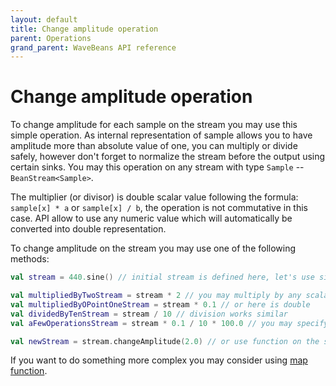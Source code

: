 ```yaml
---
layout: default
title: Change amplitude operation
parent: Operations
grand_parent: WaveBeans API reference
---
```

Change amplitude operation
========

To change amplitude for each sample on the stream you may use this simple operation. As internal representation of sample allows you to have amplitude more than absolute value of one, you can multiply or divide safely, however don't forget to normalize the stream before the output using certain sinks. You may this operation on any stream with type `Sample` -- `BeanStream<Sample>`.

The multiplier (or divisor) is double scalar value following the formula: `sample[x] * a` or `sample[x] / b`, the operation is not commutative in this case. API allow to use any numeric value which will automatically be converted into double representation. 

To change amplitude on the stream you may use one of the following methods:

```kotlin
val stream = 440.sine() // initial stream is defined here, let's use simple sine.

val multipliedByTwoStream = stream * 2 // you may multiply by any scalar numeric value, i.e. integer
val multipliedByOPointOneStream = stream * 0.1 // or here is double
val dividedByTenStream = stream / 10 // division works similar
val aFewOperationsStream = stream * 0.1 / 10 * 100.0 // you may specify a few operations sequentially

val newStream = stream.changeAmplitude(2.0) // or use function on the stream
```

If you want to do something more complex you may consider using [map function](map-operation.md).